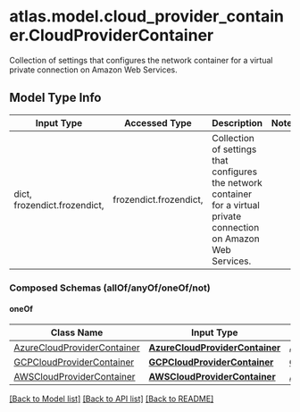 # atlas.model.cloud_provider_container.CloudProviderContainer

Collection of settings that configures the network container for a virtual private connection on Amazon Web Services.

## Model Type Info
Input Type | Accessed Type | Description | Notes
------------ | ------------- | ------------- | -------------
dict, frozendict.frozendict,  | frozendict.frozendict,  | Collection of settings that configures the network container for a virtual private connection on Amazon Web Services. | 

### Composed Schemas (allOf/anyOf/oneOf/not)
#### oneOf
Class Name | Input Type | Accessed Type | Description | Notes
------------- | ------------- | ------------- | ------------- | -------------
[AzureCloudProviderContainer](AzureCloudProviderContainer.md) | [**AzureCloudProviderContainer**](AzureCloudProviderContainer.md) | [**AzureCloudProviderContainer**](AzureCloudProviderContainer.md) |  | 
[GCPCloudProviderContainer](GCPCloudProviderContainer.md) | [**GCPCloudProviderContainer**](GCPCloudProviderContainer.md) | [**GCPCloudProviderContainer**](GCPCloudProviderContainer.md) |  | 
[AWSCloudProviderContainer](AWSCloudProviderContainer.md) | [**AWSCloudProviderContainer**](AWSCloudProviderContainer.md) | [**AWSCloudProviderContainer**](AWSCloudProviderContainer.md) |  | 

[[Back to Model list]](../../README.md#documentation-for-models) [[Back to API list]](../../README.md#documentation-for-api-endpoints) [[Back to README]](../../README.md)

